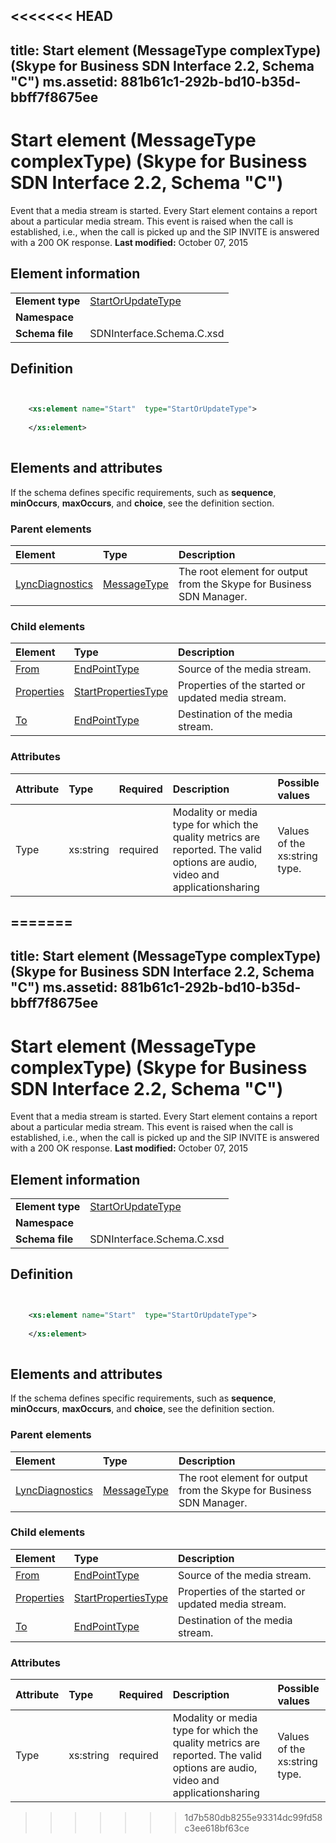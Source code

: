 <<<<<<< HEAD
---
title: Start element (MessageType complexType) (Skype for Business SDN Interface 2.2, Schema "C")
ms.assetid: 881b61c1-292b-bd10-b35d-bbff7f8675ee
---


# Start element (MessageType complexType) (Skype for Business SDN Interface 2.2, Schema "C")
Event that a media stream is started. Every Start element contains a report about a particular media stream. This event is raised when the call is established, i.e., when the call is picked up and the SIP INVITE is answered with a 200 OK response. 
 **Last modified:** October 07, 2015
  
    
    


## Element information


|||
|:-----|:-----|
|**Element type**| [StartOrUpdateType](startorupdatetype-complextype-1.md)|
|**Namespace**||
|**Schema file**|SDNInterface.Schema.C.xsd |
   

## Definition


```XML


    <xs:element name="Start"  type="StartOrUpdateType">
    
    </xs:element>
  
```


## Elements and attributes

If the schema defines specific requirements, such as **sequence**, **minOccurs**, **maxOccurs**, and **choice**, see the definition section. 
  
    
    

### Parent elements



|**Element**|**Type**|**Description**|
|:-----|:-----|:-----|
| [LyncDiagnostics](lyncdiagnostics-element-1.md)| [MessageType](messagetype-complextype-1.md)|The root element for output from the Skype for Business SDN Manager. |
   

### Child elements



|**Element**|**Type**|**Description**|
|:-----|:-----|:-----|
| [From](from-element-startorupdatetype-complextype.md)| [EndPointType](endpointtype-complextype-1.md)|Source of the media stream. |
| [Properties](properties-element-startorupdatetype-complextype-1.md)| [StartPropertiesType](startpropertiestype-complextype.md)|Properties of the started or updated media stream. |
| [To](to-element-startorupdatetype-complextype.md)| [EndPointType](endpointtype-complextype-1.md)|Destination of the media stream. |
   

### Attributes



|**Attribute**|**Type**|**Required**|**Description**|**Possible values**|
|:-----|:-----|:-----|:-----|:-----|
|Type |xs:string |required |Modality or media type for which the quality metrics are reported. The valid options are audio, video and applicationsharing |Values of the xs:string type. |
   

=======
---
title: Start element (MessageType complexType) (Skype for Business SDN Interface 2.2, Schema "C")
ms.assetid: 881b61c1-292b-bd10-b35d-bbff7f8675ee
---


# Start element (MessageType complexType) (Skype for Business SDN Interface 2.2, Schema "C")
Event that a media stream is started. Every Start element contains a report about a particular media stream. This event is raised when the call is established, i.e., when the call is picked up and the SIP INVITE is answered with a 200 OK response. 
 **Last modified:** October 07, 2015
  
    
    


## Element information


|||
|:-----|:-----|
|**Element type**| [StartOrUpdateType](startorupdatetype-complextype-1.md)|
|**Namespace**||
|**Schema file**|SDNInterface.Schema.C.xsd |
   

## Definition


```XML


    <xs:element name="Start"  type="StartOrUpdateType">
    
    </xs:element>
  
```


## Elements and attributes

If the schema defines specific requirements, such as **sequence**, **minOccurs**, **maxOccurs**, and **choice**, see the definition section. 
  
    
    

### Parent elements



|**Element**|**Type**|**Description**|
|:-----|:-----|:-----|
| [LyncDiagnostics](lyncdiagnostics-element-1.md)| [MessageType](messagetype-complextype-1.md)|The root element for output from the Skype for Business SDN Manager. |
   

### Child elements



|**Element**|**Type**|**Description**|
|:-----|:-----|:-----|
| [From](from-element-startorupdatetype-complextype.md)| [EndPointType](endpointtype-complextype-1.md)|Source of the media stream. |
| [Properties](properties-element-startorupdatetype-complextype-1.md)| [StartPropertiesType](startpropertiestype-complextype.md)|Properties of the started or updated media stream. |
| [To](to-element-startorupdatetype-complextype.md)| [EndPointType](endpointtype-complextype-1.md)|Destination of the media stream. |
   

### Attributes



|**Attribute**|**Type**|**Required**|**Description**|**Possible values**|
|:-----|:-----|:-----|:-----|:-----|
|Type |xs:string |required |Modality or media type for which the quality metrics are reported. The valid options are audio, video and applicationsharing |Values of the xs:string type. |
   

>>>>>>> 1d7b580db8255e93314dc99fd58c3ee618bf63ce

